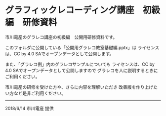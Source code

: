 # グラフィックレコーディング講座　初級編　研修資料
市川電産のグラレコ講座の初級編　公開用研修資料です。

このフォルダに公開している「公開用グラレコ教室基礎編.pptx」は
ライセンスは、CC by 4.0 SAでオープンデータとして公開します。

また、「グラレコ例」内のグラレコサンプルについても
ライセンスは、CC by 4.0 SAでオープンデータとして公開しますので
グラレコを人に説明するときにご利用ください。

市川電産の研修を受けた方や、さらに内容を理解いただき
改善版を作り上げたい方など是非ご利用ください。

-------------------------------
2018/6/14 市川電産 提供
